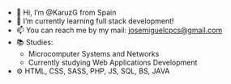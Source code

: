 - 👋 Hi, I’m @KaruzG from Spain
- 🌱 I’m currently learning full stack development!
- 📫 You can reach me by my mail: josemiguelcpcs@gmail.com
- 📚 Studies: 
  - Microcomputer Systems and Networks
  - Currently studying Web Applications Development
- ⚙ HTML, CSS, SASS, PHP, JS, SQL, BS, JAVA
